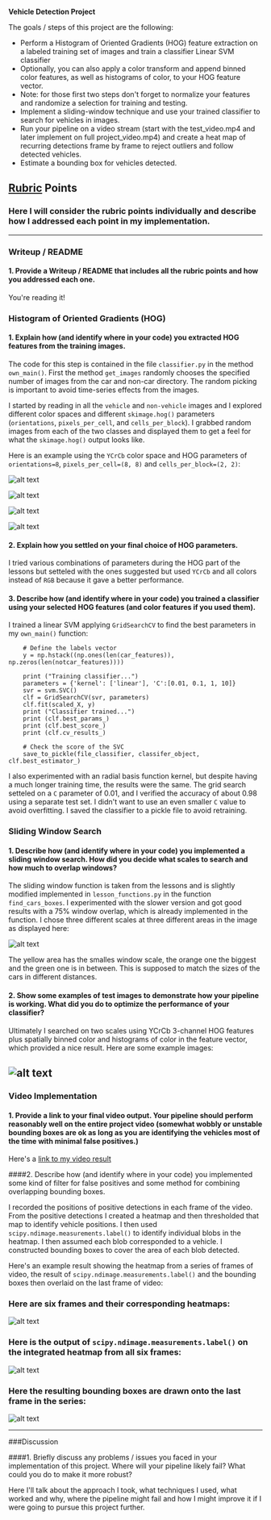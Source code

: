 
**Vehicle Detection Project**

The goals / steps of this project are the following:

* Perform a Histogram of Oriented Gradients (HOG) feature extraction on a labeled training set of images and train a classifier Linear SVM classifier
* Optionally, you can also apply a color transform and append binned color features, as well as histograms of color, to your HOG feature vector. 
* Note: for those first two steps don't forget to normalize your features and randomize a selection for training and testing.
* Implement a sliding-window technique and use your trained classifier to search for vehicles in images.
* Run your pipeline on a video stream (start with the test_video.mp4 and later implement on full project_video.mp4) and create a heat map of recurring detections frame by frame to reject outliers and follow detected vehicles.
* Estimate a bounding box for vehicles detected.

[//]: # (Image References)
[image1]: ./output_images/hog.png
[image2]: ./output_images/hog4.png
[image3]: ./output_images/hog5.png
[image4]: ./output_images/hog3.png
[image5]: ./output_images/search_windows.jpg
[image6]: ./examples/labels_map.png
[image7]: ./examples/output_bboxes.png
[video1]: ./project_video.mp4

## [Rubric](https://review.udacity.com/#!/rubrics/513/view) Points
### Here I will consider the rubric points individually and describe how I addressed each point in my implementation.  

---
### Writeup / README

#### 1. Provide a Writeup / README that includes all the rubric points and how you addressed each one.  

You're reading it!

### Histogram of Oriented Gradients (HOG)

#### 1. Explain how (and identify where in your code) you extracted HOG features from the training images.

The code for this step is contained in the file `classifier.py` in the method `own_main()`. First the method `get_images` randomly chooses the specified number of images from the car and non-car directory. The random picking is important to avoid time-series effects from the images.  

I started by reading in all the `vehicle` and `non-vehicle` images and I explored different color spaces and different `skimage.hog()` parameters (`orientations`, `pixels_per_cell`, and `cells_per_block`).  I grabbed random images from each of the two classes and displayed them to get a feel for what the `skimage.hog()` output looks like.

Here is an example using the `YCrCb` color space and HOG parameters of `orientations=8`, `pixels_per_cell=(8, 8)` and `cells_per_block=(2, 2)`:


![alt text][image1]

![alt text][image2]

![alt text][image3]

![alt text][image4]

#### 2. Explain how you settled on your final choice of HOG parameters.

I tried various combinations of parameters during the HOG part of the lessons but setteled with the ones suggested but used `YCrCb` and all colors instead of `RGB` because it gave a better performance.

#### 3. Describe how (and identify where in your code) you trained a classifier using your selected HOG features (and color features if you used them).

I trained a linear SVM applying `GridSearchCV` to find the best parameters in my `own_main()` function:

```
	# Define the labels vector
	y = np.hstack((np.ones(len(car_features)), np.zeros(len(notcar_features))))

	print ("Training classifier...")
	parameters = {'kernel': ['linear'], 'C':[0.01, 0.1, 1, 10]}
	svr = svm.SVC()
	clf = GridSearchCV(svr, parameters)
	clf.fit(scaled_X, y)
	print ("Classifier trained...")
	print (clf.best_params_)
	print (clf.best_score_)
	print (clf.cv_results_)

	# Check the score of the SVC
	save_to_pickle(file_classifier, classifer_object, clf.best_estimator_)
```

I also experimented with an radial basis function kernel, but despite having a much longer training time, the results were the same. The grid search setteled on a `C` parameter of 0.01, and I verified the accuracy of about 0.98 using a separate test set. I didn't want to use an even smaller `C` value to avoid overfitting. 
I saved the classifier to a pickle file to avoid retraining.


### Sliding Window Search

#### 1. Describe how (and identify where in your code) you implemented a sliding window search.  How did you decide what scales to search and how much to overlap windows?

The sliding window function is taken from the lessons and is slightly modified implemented in `lesson_functions.py` in the function `find_cars_boxes`. I experimented with the slower version and got good results with a 75% window overlap, which is already implemented in the function. I chose three different scales at three different areas in the image as displayed here:

![alt text][image5]

The yellow area has the smalles window scale, the orange one the biggest and the green one is in between. This is supposed to match the sizes of the cars in different distances. 

#### 2. Show some examples of test images to demonstrate how your pipeline is working.  What did you do to optimize the performance of your classifier?

Ultimately I searched on two scales using YCrCb 3-channel HOG features plus spatially binned color and histograms of color in the feature vector, which provided a nice result.  Here are some example images:

![alt text][image4]
---

### Video Implementation

#### 1. Provide a link to your final video output.  Your pipeline should perform reasonably well on the entire project video (somewhat wobbly or unstable bounding boxes are ok as long as you are identifying the vehicles most of the time with minimal false positives.)
Here's a [link to my video result](./project_video.mp4)


####2. Describe how (and identify where in your code) you implemented some kind of filter for false positives and some method for combining overlapping bounding boxes.

I recorded the positions of positive detections in each frame of the video.  From the positive detections I created a heatmap and then thresholded that map to identify vehicle positions.  I then used `scipy.ndimage.measurements.label()` to identify individual blobs in the heatmap.  I then assumed each blob corresponded to a vehicle.  I constructed bounding boxes to cover the area of each blob detected.  

Here's an example result showing the heatmap from a series of frames of video, the result of `scipy.ndimage.measurements.label()` and the bounding boxes then overlaid on the last frame of video:

### Here are six frames and their corresponding heatmaps:

![alt text][image5]

### Here is the output of `scipy.ndimage.measurements.label()` on the integrated heatmap from all six frames:
![alt text][image6]

### Here the resulting bounding boxes are drawn onto the last frame in the series:
![alt text][image7]



---

###Discussion

####1. Briefly discuss any problems / issues you faced in your implementation of this project.  Where will your pipeline likely fail?  What could you do to make it more robust?

Here I'll talk about the approach I took, what techniques I used, what worked and why, where the pipeline might fail and how I might improve it if I were going to pursue this project further.  

